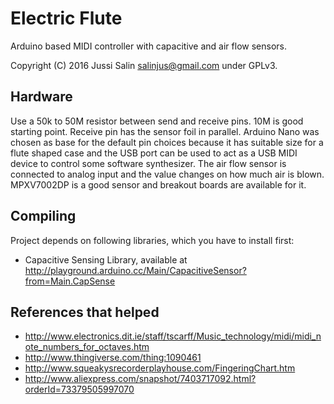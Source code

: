 Electric Flute
==============

Arduino based MIDI controller with capacitive and air flow sensors.

Copyright (C) 2016 Jussi Salin <salinjus@gmail.com> under GPLv3.

Hardware
--------

Use a 50k to 50M resistor between send and receive pins. 10M is good starting point. Receive pin has the sensor foil in parallel. Arduino Nano was chosen as base for the default pin choices because it has suitable size for a flute shaped case and the USB port can be used to act as a USB MIDI device to control some software synthesizer. The air flow sensor is connected to analog input and the value changes on how much air is blown. MPXV7002DP is a good sensor and breakout boards are available for it.

Compiling
---------

Project depends on following libraries, which you have to install first:

* Capacitive Sensing Library, available at http://playground.arduino.cc/Main/CapacitiveSensor?from=Main.CapSense

References that helped
----------------------

* http://www.electronics.dit.ie/staff/tscarff/Music_technology/midi/midi_note_numbers_for_octaves.htm
* http://www.thingiverse.com/thing:1090461
* http://www.squeakysrecorderplayhouse.com/FingeringChart.htm
* http://www.aliexpress.com/snapshot/7403717092.html?orderId=73379505997070
